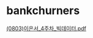 # bankchurners
[(0803)이은서_4주차_빅데이터.pdf](https://github.com/beersbrainfood/bankchurners/files/7988165/0803._4._.pdf)
